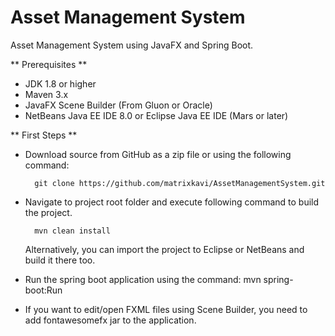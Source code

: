 # Asset Management System
Asset Management System using JavaFX and Spring Boot.

** Prerequisites **
- JDK 1.8 or higher
- Maven 3.x
- JavaFX Scene Builder (From Gluon or Oracle)
- NetBeans Java EE IDE 8.0 or Eclipse Java EE IDE (Mars or later)

** First Steps **
- Download source from GitHub as a zip file or using the following command:

        git clone https://github.com/matrixkavi/AssetManagementSystem.git

- Navigate to project root folder and execute following command to build the project.

        mvn clean install
    Alternatively, you can import the project to Eclipse or NetBeans and build it there too.

- Run the spring boot application using the command:
        mvn spring-boot:Run

- If you want to edit/open FXML files using Scene Builder, you need to add fontawesomefx jar to the application.
